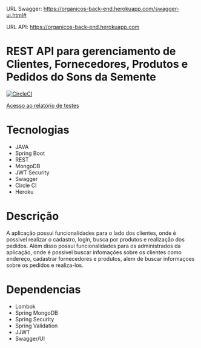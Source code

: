 URL Swagger: https://organicos-back-end.herokuapp.com/swagger-ui.html#

URL API: https://organicos-back-end.herokuapp.com

# REST API para gerenciamento de Clientes, Fornecedores, Produtos e Pedidos do Sons da Semente

[![CircleCI](https://circleci.com/gh/julianogomess/sonssemente-back-end/tree/main.svg?style=svg)](https://circleci.com/gh/julianogomess/sonssemente-back-end/tree/main)

[Acesso ao relatório de testes](https://11-438662290-gh.circle-artifacts.com/0/target/my-reports/index.html)

# Tecnologias
- JAVA
- Spring Boot
- REST
- MongoDB
- JWT Security
- Swagger
- Circle CI
- Heroku

# Descrição
A aplicação possui funcionalidades para o lado dos clientes, onde é possivel realizar o cadastro, login, busca por produtos e realização dos pedidos. Além disso possui funcionalidades para os administrados da aplicação, onde é possivel buscar infomações sobre os clientes como endereço, cadastrar fornecedores e produtos, alem de buscar informaçoes sobre os pedidos e realiza-los.

# Dependencias
- Lombok
- Spring MongoDB
- Spring Security
- Spring Validation
- JJWT
- Swagger/UI



   